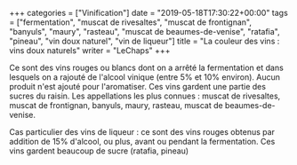 +++
categories = ["Vinification"]
date = "2019-05-18T17:30:22+00:00"
tags = ["fermentation", "muscat de rivesaltes", "muscat de frontignan", "banyuls", "maury", "rasteau", "muscat de beaumes-de-venise", "ratafia", "pineau", "vin doux naturel", "vin de liqueur"]
title = "La couleur des vins : vins doux naturels"
writer = "LeChaps"
+++

Ce sont des vins rouges ou blancs dont on a arrêté la fermentation et dans lesquels on a rajouté de l'alcool vinique (entre 5% et 10% environ). Aucun produit n'est ajouté pour l'aromatiser. Ces vins gardent une partie des sucres du raisin. Les appellations les plus connues : muscat de rivesaltes, muscat de frontignan, banyuls, maury, rasteau, muscat de beaumes-de-venise.  

Cas particulier des vins de liqueur : ce sont des vins rouges obtenus par addition de 15% d'alcool, ou plus, avant ou pendant la fermentation. Ces vins gardent beaucoup de sucre (ratafia, pineau)